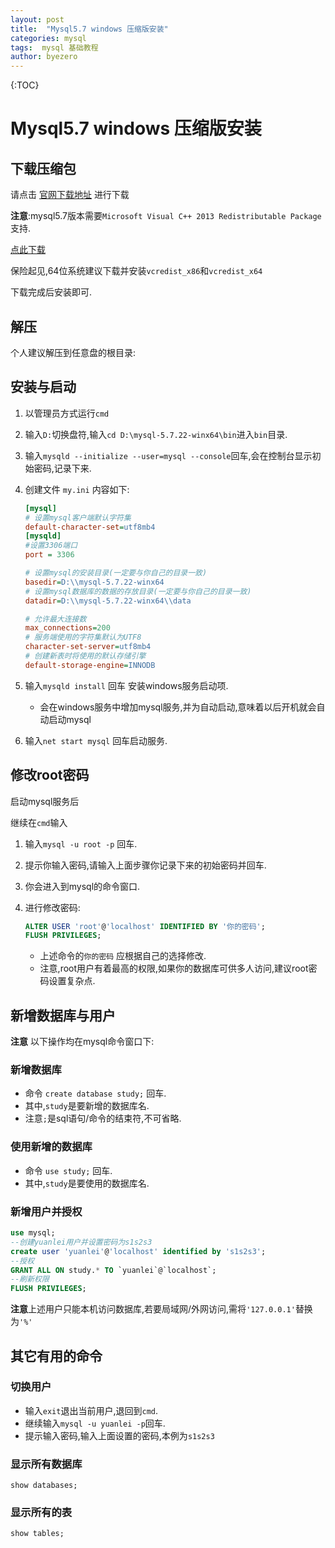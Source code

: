 ```yaml
---
layout: post
title:  "Mysql5.7 windows 压缩版安装"
categories: mysql
tags:  mysql 基础教程
author: byezero
---
```



{:TOC}

# Mysql5.7 windows 压缩版安装

## 下载压缩包

请点击 [官网下载地址](https://cdn.mysql.com//Downloads/MySQL-5.7/mysql-5.7.22-winx64.zip) 进行下载

**注意**:mysql5.7版本需要`Microsoft Visual C++ 2013 Redistributable Package`支持.

[点此下载](https://www.microsoft.com/en-us/download/details.aspx?id=40784)

保险起见,64位系统建议下载并安装`vcredist_x86`和`vcredist_x64`

下载完成后安装即可.

## 解压

个人建议解压到任意盘的根目录:

## 安装与启动

1. 以管理员方式运行`cmd`
2. 输入`D:`切换盘符,输入`cd D:\mysql-5.7.22-winx64\bin`进入`bin`目录.
3. 输入`mysqld --initialize --user=mysql --console`回车,会在控制台显示初始密码,记录下来.
4. 创建文件 `my.ini`  内容如下:

	```ini
    [mysql]
    # 设置mysql客户端默认字符集
    default-character-set=utf8mb4 
    [mysqld]
    #设置3306端口
    port = 3306 

    # 设置mysql的安装目录(一定要与你自己的目录一致)
    basedir=D:\\mysql-5.7.22-winx64
    # 设置mysql数据库的数据的存放目录(一定要与你自己的目录一致)
    datadir=D:\\mysql-5.7.22-winx64\\data

    # 允许最大连接数
    max_connections=200
    # 服务端使用的字符集默认为UTF8
    character-set-server=utf8mb4
    # 创建新表时将使用的默认存储引擎
    default-storage-engine=INNODB
	```

5. 输入`mysqld install` 回车 安装windows服务启动项.
   - 会在windows服务中增加mysql服务,并为自动启动,意味着以后开机就会自动启动mysql
6. 输入`net start mysql` 回车启动服务.

## 修改root密码

启动mysql服务后

继续在`cmd`输入

1. 输入`mysql -u root -p` 回车.

2. 提示你输入密码,请输入上面步骤你记录下来的初始密码并回车.

3. 你会进入到mysql的命令窗口.

4. 进行修改密码:

   ```sql
   ALTER USER 'root'@'localhost' IDENTIFIED BY '你的密码';
   FLUSH PRIVILEGES;   
   ```
   - 上述命令的`你的密码` 应根据自己的选择修改.
   - 注意,root用户有着最高的权限,如果你的数据库可供多人访问,建议root密码设置复杂点.

## 新增数据库与用户

**注意**  以下操作均在mysql命令窗口下:

### 新增数据库

- 命令 `create database study;` 回车.
- 其中,`study`是要新增的数据库名.
- 注意`;`是sql语句/命令的结束符,不可省略.

### 使用新增的数据库

- 命令 `use study;` 回车.
- 其中,`study`是要使用的数据库名.

### 新增用户并授权

```sql
use mysql;
--创建yuanlei用户并设置密码为s1s2s3
create user 'yuanlei'@'localhost' identified by 's1s2s3';
--授权
GRANT ALL ON study.* TO `yuanlei`@`localhost`;
--刷新权限
FLUSH PRIVILEGES; 

```

**注意**上述用户只能本机访问数据库,若要局域网/外网访问,需将`'127.0.0.1'`替换为`'%'`

## 其它有用的命令

###  切换用户

- 输入`exit`退出当前用户,退回到`cmd`.
- 继续输入`mysql -u yuanlei -p`回车.
- 提示输入密码,输入上面设置的密码,本例为`s1s2s3`

### 显示所有数据库

`show databases;`

###  显示所有的表

`show tables;`



